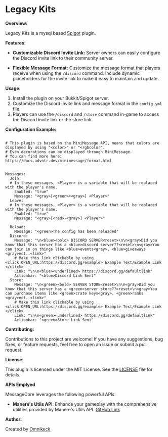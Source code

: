 # Legacy Kits

**Overview:**

Legacy Kits is a mysql based [Spigot](https://spigotmc.org/) plugin.

**Features:**

- **Customizable Discord Invite Link:** Server owners can easily configure the Discord invite link to their community server.
  
- **Flexible Message Format:** Customize the message format that players receive when using the `/discord` command. Include dynamic placeholders for the invite link to make it easy to maintain and update.

**Usage:**

1. Install the plugin on your Bukkit/Spigot server.
2. Customize the Discord invite link and message format in the `config.yml` file.
3. Players can use the `/discord` and `/store` command in-game to access the Discord invite link or the store link.

**Configuration Example:**

```

# This plugin is based on the MiniMessage API, means that colors are displayed by using "<color>" or "<rgbcolor".
# Even decorations can be displayed through MiniMessage.
# You can find more here: https://docs.advntr.dev/minimessage/format.html


Messages:
  Join:
  # In these messages, <Player> is a variable that will be replaced with the player's name.
    Enabled: "true"
    Message: "<gray>[<green>+<gray>] <Player>"
  Leave:
  # In these messages, <Player> is a variable that will be replaced with the player's name.
    Enabled: "true"
    Message: "<gray>[<red>-<gray>] <Player>"

  Reload:
    Message: "<green>The config has been reloaded"
  Discord:
    Message: "\n<blue><bold> DISCORD SERVER<reset>\n\n<gray>Did you know that this server has a <blue>discord server??<reset>\n<gray>You can join in on things like <blue>events<gray>, <blue>giveaways <gray>ect..<link>"
    # Make this link clickable by using <click:OPEN_URL:https://discord.gg/example> Example Text/Example Link </click>
    Link: "\n\n<blue><underlined> https://discord.gg/defaultlink"
    Actionbar: "<blue>Discord Link Sent"
  Store:
    Message: "\n<green><bold> SERVER STORE<reset>\n\n<gray>Did you know that this server has a <green>server store??<reset>\n<gray>You can purchase items like <green>crate keys<gray>, <green>ranks <gray>ect..<link>"
    # Make this link clickable by using <click:OPEN_URL:https://discord.gg/example> Example Text/Example Link </click>
    Link: "\n\n<green><underlined> https://discord.gg/defaultlink"
    Actionbar: "<green>Store Link Sent"
```

**Contributing:**

Contributions to this project are welcome! If you have any suggestions, bug fixes, or feature requests, feel free to open an issue or submit a pull request.

**License:**

This plugin is licensed under the MIT License. See the [LICENSE](LICENSE) file for details.

**APIs Emplyed**

MessageCore leverages the following powerful APIs:

- **Manere's Utils API**: Enhance your gameplay with the comprehensive utilities provided by Manere's Utils API. [GitHub Link](https://github.com/Manered/Utils)

**Author:**

Created by [Omnikeck](https://github.com/omnikeck)
